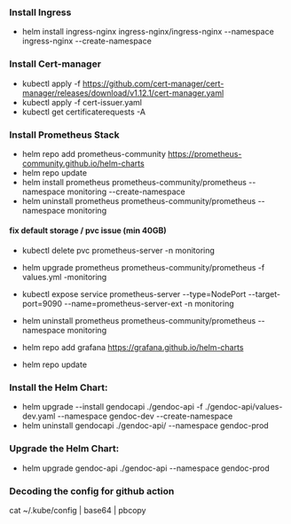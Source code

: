### Install Ingress
- helm install ingress-nginx ingress-nginx/ingress-nginx --namespace ingress-nginx --create-namespace

### Install Cert-manager
- kubectl apply -f https://github.com/cert-manager/cert-manager/releases/download/v1.12.1/cert-manager.yaml
- kubectl apply -f cert-issuer.yaml
- kubectl get certificaterequests -A

### Install Prometheus Stack
- helm repo add prometheus-community https://prometheus-community.github.io/helm-charts
- helm repo update
- helm install prometheus prometheus-community/prometheus --namespace monitoring --create-namespace
- helm uninstall prometheus prometheus-community/prometheus --namespace monitoring

#### fix default storage / pvc issue (min 40GB)
- kubectl delete pvc prometheus-server -n monitoring
- helm upgrade prometheus prometheus-community/prometheus -f values.yml -monitoring
- kubectl expose service prometheus-server --type=NodePort --target-port=9090 --name=prometheus-server-ext -n monitoring

- helm uninstall prometheus prometheus-community/prometheus --namespace monitoring

- helm repo add grafana https://grafana.github.io/helm-charts 
- helm repo update

### Install the Helm Chart:
- helm upgrade --install gendocapi ./gendoc-api -f ./gendoc-api/values-dev.yaml --namespace gendoc-dev --create-namespace
- helm uninstall gendocapi ./gendoc-api/ --namespace gendoc-prod

### Upgrade the Helm Chart:
- helm upgrade gendoc-api ./gendoc-api --namespace gendoc-prod

### Decoding the config for github action
cat ~/.kube/config | base64 | pbcopy


